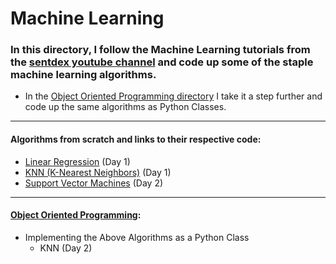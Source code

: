 # Machine Learning
### In this directory, I follow the Machine Learning tutorials from the [sentdex youtube channel](https://www.youtube.com/channel/UCfzlCWGWYyIQ0aLC5w48gBQ) and code up some of the staple machine learning algorithms. 
- In the [Object Oriented Programming directory](oop/) I take it a step further and code up the same algorithms as Python Classes. 
---
#### Algorithms from scratch and links to their respective code:
+ [Linear Regression](lin_reg/) (Day 1)
+ [KNN (K-Nearest Neighbors)](knn/) (Day 1)
+ [Support Vector Machines](svm/) (Day 2)
---
#### [Object Oriented Programming](oop/):
+ Implementing the Above Algorithms as a Python Class 
	+ KNN (Day 2)
